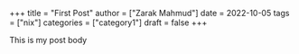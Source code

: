 +++
title = "First Post"
author = ["Zarak Mahmud"]
date = 2022-10-05
tags = ["nix"]
categories = ["category1"]
draft = false
+++

This is my post body
